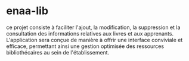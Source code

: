 # enaa-lib
ce projet consiste à faciliter l'ajout, la modification, la suppression et la consultation des informations relatives aux livres et aux apprenants. L'application sera conçue de manière à offrir une interface conviviale et efficace, permettant ainsi une gestion optimisée des ressources bibliothécaires au sein de l'établissement.
